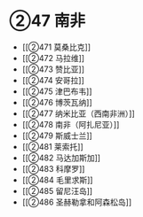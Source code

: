 # ②47 南非

- [[②471 莫桑比克]]
- [[②472 马拉维]]
- [[②473 赞比亚]]
- [[②474 安哥拉]]
- [[②475 津巴布韦]]
- [[②476 博茨瓦纳]]
- [[②477 纳米比亚（西南非洲）]]
- [[②478 南非（阿扎尼亚）]]
- [[②479 斯威士兰]]
- [[②481 莱索托]]
- [[②482 马达加斯加]]
- [[②483 科摩罗]]
- [[②484 毛里求斯]]
- [[②485 留尼汪岛]]
- [[②486 圣赫勒拿和阿森松岛]]
